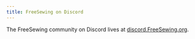 ```yaml
---
title: FreeSewing on Discord
---
```


The FreeSewing community on Discord lives at
[discord.FreeSewing.org](https://discord.freesewing.org).
